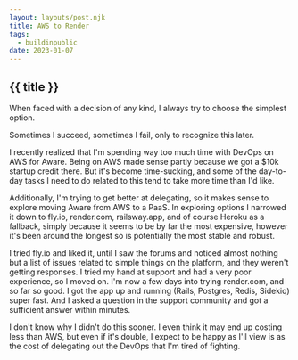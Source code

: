 ```yaml
---
layout: layouts/post.njk
title: AWS to Render
tags:
  - buildinpublic
date: 2023-01-07
---
```


## {{ title }}

When faced with a decision of any kind, I always try to choose the simplest option.

Sometimes I succeed, sometimes I fail, only to recognize this later.

I recently realized that I'm spending way too much time with DevOps on AWS for Aware. Being on AWS made sense partly because we got a $10k startup credit there. But it's become time-sucking, and some of the day-to-day tasks I need to do related to this tend to take more time than I'd like.

Additionally, I'm trying to get better at delegating, so it makes sense to explore moving Aware from AWS to a PaaS. In exploring options I narrowed it down to fly.io, render.com, railsway.app, and of course Heroku as a fallback, simply because it seems to be by far the most expensive, however it's been around the longest so is potentially the most stable and robust.

I tried fly.io and liked it, until I saw the forums and noticed almost nothing but a list of issues related to simple things on the platform, and they weren't getting responses. I tried my hand at support and had a very poor experience, so I moved on. I'm now a few days into trying render.com, and so far so good. I got the app up and running (Rails, Postgres, Redis, Sidekiq) super fast. And I asked a question in the support community and got a sufficient answer within minutes.

I don't know why I didn't do this sooner. I even think it may end up costing less than AWS, but even if it's double, I expect to be happy as I'll view is as the cost of delegating out the DevOps that I'm tired of fighting.

